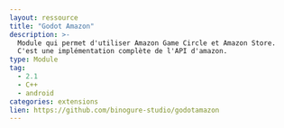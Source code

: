 ```yaml
---
layout: ressource
title: "Godot Amazon"
description: >-
  Module qui permet d'utiliser Amazon Game Circle et Amazon Store.
  C'est une implémentation complète de l'API d'amazon.
type: Module
tag:
  - 2.1
  - C++
  - android
categories: extensions
lien: https://github.com/binogure-studio/godotamazon
---
```

